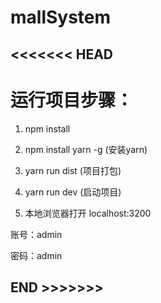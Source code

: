 # mallSystem

## <<<<<<< HEAD

# 运行项目步骤：

  1. npm install

  2. npm install yarn -g  (安装yarn)

  3. yarn run dist (项目打包)

  4. yarn run dev  (启动项目)

  5. 本地浏览器打开 localhost:3200

  账号：admin

  密码：admin


## END >>>>>>>   

